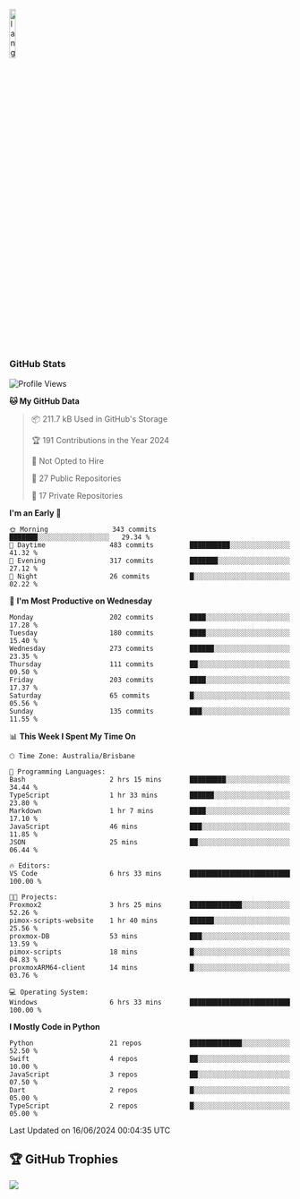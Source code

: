 <p align="left"><img width=15%" src="https://github.com/alansmathew/alansmathew/raw/master/lang.gif" alt="lang image here" /></p>

# <h3 align="left">GitHub Stats</h3>

<!--START_SECTION:waka-->
![Profile Views](http://img.shields.io/badge/Profile%20Views-0-blue)

**🐱 My GitHub Data** 

> 📦 211.7 kB Used in GitHub's Storage 
 > 
> 🏆 191 Contributions in the Year 2024
 > 
> 🚫 Not Opted to Hire
 > 
> 📜 27 Public Repositories 
 > 
> 🔑 17 Private Repositories 
 > 
**I'm an Early 🐤** 

```text
🌞 Morning                343 commits         ███████░░░░░░░░░░░░░░░░░░   29.34 % 
🌆 Daytime                483 commits         ██████████░░░░░░░░░░░░░░░   41.32 % 
🌃 Evening                317 commits         ███████░░░░░░░░░░░░░░░░░░   27.12 % 
🌙 Night                  26 commits          █░░░░░░░░░░░░░░░░░░░░░░░░   02.22 % 
```
📅 **I'm Most Productive on Wednesday** 

```text
Monday                   202 commits         ████░░░░░░░░░░░░░░░░░░░░░   17.28 % 
Tuesday                  180 commits         ████░░░░░░░░░░░░░░░░░░░░░   15.40 % 
Wednesday                273 commits         ██████░░░░░░░░░░░░░░░░░░░   23.35 % 
Thursday                 111 commits         ██░░░░░░░░░░░░░░░░░░░░░░░   09.50 % 
Friday                   203 commits         ████░░░░░░░░░░░░░░░░░░░░░   17.37 % 
Saturday                 65 commits          █░░░░░░░░░░░░░░░░░░░░░░░░   05.56 % 
Sunday                   135 commits         ███░░░░░░░░░░░░░░░░░░░░░░   11.55 % 
```


📊 **This Week I Spent My Time On** 

```text
🕑︎ Time Zone: Australia/Brisbane

💬 Programming Languages: 
Bash                     2 hrs 15 mins       █████████░░░░░░░░░░░░░░░░   34.44 % 
TypeScript               1 hr 33 mins        ██████░░░░░░░░░░░░░░░░░░░   23.80 % 
Markdown                 1 hr 7 mins         ████░░░░░░░░░░░░░░░░░░░░░   17.10 % 
JavaScript               46 mins             ███░░░░░░░░░░░░░░░░░░░░░░   11.85 % 
JSON                     25 mins             ██░░░░░░░░░░░░░░░░░░░░░░░   06.44 % 

🔥 Editors: 
VS Code                  6 hrs 33 mins       █████████████████████████   100.00 % 

🐱‍💻 Projects: 
Proxmox2                 3 hrs 25 mins       █████████████░░░░░░░░░░░░   52.26 % 
pimox-scripts-website    1 hr 40 mins        ██████░░░░░░░░░░░░░░░░░░░   25.56 % 
proxmox-DB               53 mins             ███░░░░░░░░░░░░░░░░░░░░░░   13.59 % 
pimox-scripts            18 mins             █░░░░░░░░░░░░░░░░░░░░░░░░   04.83 % 
proxmoxARM64-client      14 mins             █░░░░░░░░░░░░░░░░░░░░░░░░   03.76 % 

💻 Operating System: 
Windows                  6 hrs 33 mins       █████████████████████████   100.00 % 
```

**I Mostly Code in Python** 

```text
Python                   21 repos            █████████████░░░░░░░░░░░░   52.50 % 
Swift                    4 repos             ██░░░░░░░░░░░░░░░░░░░░░░░   10.00 % 
JavaScript               3 repos             ██░░░░░░░░░░░░░░░░░░░░░░░   07.50 % 
Dart                     2 repos             █░░░░░░░░░░░░░░░░░░░░░░░░   05.00 % 
TypeScript               2 repos             █░░░░░░░░░░░░░░░░░░░░░░░░   05.00 % 
```




 Last Updated on 16/06/2024 00:04:35 UTC
<!--END_SECTION:waka-->

## 🏆 GitHub Trophies

![](https://github-profile-trophy.vercel.app/?username=samh06&theme=discord&no-frame=true&no-bg=false&margin-w=4)
